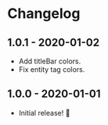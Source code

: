 # Changelog

## 1.0.1 - 2020-01-02

- Add titleBar colors.
- Fix entity tag colors.

## 1.0.0 - 2020-01-01

- Initial release! 👻
